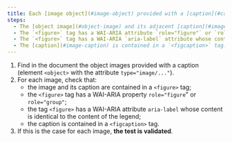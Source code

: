 ```yaml
---
title: Each [image object](#image-object) provided with a [caption](#caption-of-image) (tag `<object>` with the attribute `type="image/…"` associated with does an adjacent [caption](#image-caption), verify, if necessary, these conditions?
steps:
  - The [object image](#object-image) and its adjacent [caption](#image-caption) are contained in a `<figure>` tag.
  - The `<figure>` tag has a WAI-ARIA attribute `role="figure"` or `role="group"`.
  - The `<figure>` tag has a WAI-ARIA `aria-label` attribute whose content is identical to the content of the [caption](#image-caption).
  - The [caption](#image-caption) is contained in a `<figcaption>` tag.
---
```


1. Find in the document the object images provided with a caption (element `<object>` with the attribute `type="image/..."`).
2. For each image, check that:
   - the image and its caption are contained in a `<figure>` tag;
   - the `<figure>` tag has a WAI-ARIA property `role="figure`" or `role="group"`;
   - the tag `<figure>` has a WAI-ARIA attribute `aria-label` whose content is identical to the content of the legend;
   - the caption is contained in a `<figcaption>` tag.
3. If this is the case for each image, **the test is validated**.
